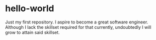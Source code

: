 # hello-world
Just my first repository.
I aspire to become a great software engineer. Although I lack the skillset required for that currently, undoubtedly I will grow to attain said skillset. 
